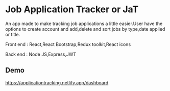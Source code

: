 
# Job Application Tracker or JaT

An app made to make tracking job applications a little easier.User have the options to create account and add,delete and sort jobs by type,date applied or title.



Front end : React,React Bootstrap,Redux toolkit,React icons 

Back end : Node JS,Express,JWT

## Demo

https://applicationtracking.netlify.app/dashboard
